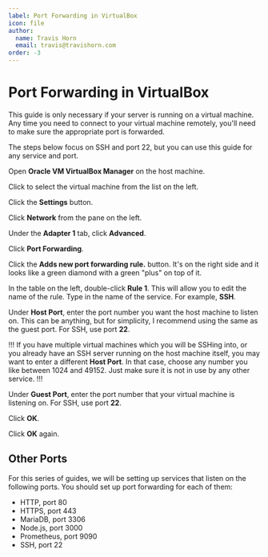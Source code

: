 ```yaml
---
label: Port Forwarding in VirtualBox
icon: file
author:
  name: Travis Horn
  email: travis@travishorn.com
order: -3
---
```


# Port Forwarding in VirtualBox

This guide is only necessary if your server is running on a virtual machine. Any
time you need to connect to your virtual machine remotely, you'll need to make
sure the appropriate port is forwarded.

The steps below focus on SSH and port 22, but you can use this guide for any
service and port.

Open **Oracle VM VirtualBox Manager** on the host machine.

Click to select the virtual machine from the list on the left.

Click the **Settings** button.

Click **Network** from the pane on the left.

Under the **Adapter 1** tab, click **Advanced**.

Click **Port Forwarding**.

Click the **Adds new port forwarding rule.** button. It's on the right side and
it looks like a green diamond with a green "plus" on top of it.

In the table on the left, double-click **Rule 1**. This will allow you to edit
the name of the rule. Type in the name of the service. For example, **SSH**.

Under **Host Port**, enter the port number you want the host machine to listen
on. This can be anything, but for simplicity, I recommend using the same as the
guest port. For SSH, use port **22**.

!!!
If you have multiple virtual machines which you will be SSHing into, or you
already have an SSH server running on the host machine itself, you may want to
enter a different **Host Port**. In that case, choose any number you like
between 1024 and 49152. Just make sure it is not in use by any other service.
!!!

Under **Guest Port**, enter the port number that your virtual machine is
listening on. For SSH, use port **22**.

Click **OK**.

Click **OK** again.

## Other Ports

For this series of guides, we will be setting up services that listen on the
following ports. You should set up port forwarding for each of them:

- HTTP, port 80
- HTTPS, port 443
- MariaDB, port 3306
- Node.js, port 3000
- Prometheus, port 9090
- SSH, port 22

